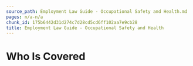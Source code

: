 ```yaml
---
source_path: Employment Law Guide - Occupational Safety and Health.md
pages: n/a-n/a
chunk_id: 175b6442d31d274c7d28cd5cd6ff102aa7e9cb28
title: Employment Law Guide - Occupational Safety and Health
---
```

# Who Is Covered
